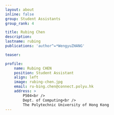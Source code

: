```yaml
---
layout: about
inline: false
group: Student Assistants
group_rank: 4

title: Rubing Chen
description: 
lastname: rubing
publications: 'author^=*WengyuZHANG'

teaser: 

profile:
    name: Rubing CHEN
    position: Student Assistant
    align: left
    image: rubing-chen.jpg
    email: ru-bing.chen@connect.polyu.hk
    address: >
        P504<br />
        Dept. of Computing<br />
        The Polytechnic University of Hong Kong
---
```


<!-- # Student Assistants

**Wengyu ZHANG**

Student Assistant, Undergraduate Student, Department of Computing, The Hong Kong Polytechnic University

[Homepage](https://wengyuzhang.com)
[Google Scholar](https://scholar.google.com/citations?user=zgV2AIAAAAAJ)
[wengyu.zhang@connect.polyu.hk](mailto:wengyu.zhang@connect.polyu.hk) -->